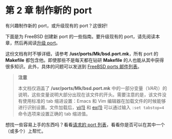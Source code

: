 # 第 2 章 制作新的 port

有兴趣制作新的 port，或升级现有的 port？这很好!

下面是为 FreeBSD 创建新 port 的一些指南。要升级现有的 port，请先阅读本章，然后再阅读[升级 port](https://docs.freebsd.org/en/books/porters-handbook/upgrading/index.html#preamble)。

这份文档有时不够详细，请参考 **/usr/ports/Mk/bsd.port.mk**，所有 port 的 **Makefile** 都包含他。即使那些不是每天都在钻研 **Makefile** 的人也能从其中获得很多知识。此外，具体的问题可以发送到 [FreeBSD ports 邮件列表](https://lists.freebsd.org/subscription/freebsd-ports)。

> **注意**
>
> 本文档仅涵盖了 **/usr/ports/Mk/bsd.port.mk** 中的一部分变量（_VAR_)）的说明，这些变量说明大部分出现在该文件的开头。需要注意的是，该文件没有使用标准的 tab 缩进设置：Emacs 和 Vim 编辑器在加载文件的时候能够进行识别设置。文件加载后，[vi(1)](https://www.freebsd.org/cgi/man.cgi?query=vi&sektion=1&format=html) 和 [ex(1)](https://www.freebsd.org/cgi/man.cgi?query=ex&sektion=1&format=html) 可以通过输入 `:set tabstop=4` 命令选项来设置正确的 tab 缩进值。

想找一些容易上手的东西吗？看看[请求的 port 列表](https://wiki.freebsd.org/WantedPorts)，看看你是否可以在其中一个（或多个）上帮忙。

